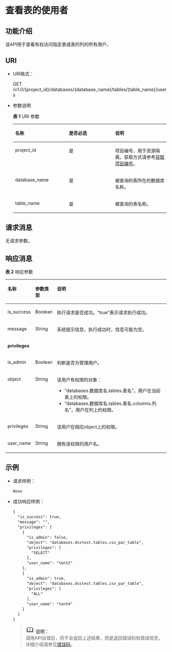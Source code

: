 # 查看表的使用者<a name="dli_02_0041"></a>

## 功能介绍<a name="sd6e8c88e7f1940f2874203753a466f65"></a>

该API用于查看有权访问指定表或表的列的所有用户。

## URI<a name="s5d7df6cd9c2d47028149e6d4427a8c62"></a>

-   URI格式：

    GET /v1.0/\{project\_id\}/databases/\{database\_name\}/tables/\{table\_name\}/users

-   参数说明

    **表 1**  URI 参数

    <a name="zh-cn_topic_0069077918_table43238749"></a>
    <table><thead align="left"><tr id="zh-cn_topic_0069077918_row10278610"><th class="cellrowborder" valign="top" width="35%" id="mcps1.2.4.1.1"><p id="a35bce72f7ded4b6ca6e6e7b072f761fe"><a name="a35bce72f7ded4b6ca6e6e7b072f761fe"></a><a name="a35bce72f7ded4b6ca6e6e7b072f761fe"></a>名称</p>
    </th>
    <th class="cellrowborder" valign="top" width="30.000000000000004%" id="mcps1.2.4.1.2"><p id="ac062951b77994dac995dfc893a33c0b0"><a name="ac062951b77994dac995dfc893a33c0b0"></a><a name="ac062951b77994dac995dfc893a33c0b0"></a>是否必选</p>
    </th>
    <th class="cellrowborder" valign="top" width="35%" id="mcps1.2.4.1.3"><p id="aa286ad371d454f5aa19bff6be13f6014"><a name="aa286ad371d454f5aa19bff6be13f6014"></a><a name="aa286ad371d454f5aa19bff6be13f6014"></a>说明</p>
    </th>
    </tr>
    </thead>
    <tbody><tr id="row6409104654212"><td class="cellrowborder" valign="top" width="35%" headers="mcps1.2.4.1.1 "><p id="zh-cn_topic_0069077803_p43412436"><a name="zh-cn_topic_0069077803_p43412436"></a><a name="zh-cn_topic_0069077803_p43412436"></a>project_id</p>
    </td>
    <td class="cellrowborder" valign="top" width="30.000000000000004%" headers="mcps1.2.4.1.2 "><p id="zh-cn_topic_0069077803_p26746391"><a name="zh-cn_topic_0069077803_p26746391"></a><a name="zh-cn_topic_0069077803_p26746391"></a>是</p>
    </td>
    <td class="cellrowborder" valign="top" width="35%" headers="mcps1.2.4.1.3 "><p id="zh-cn_topic_0069077803_p18974100"><a name="zh-cn_topic_0069077803_p18974100"></a><a name="zh-cn_topic_0069077803_p18974100"></a>项目编号，用于资源隔离。获取方式请参考<a href="获取项目编号.md">获取项目编号</a>。</p>
    </td>
    </tr>
    <tr id="zh-cn_topic_0069077918_row24370534"><td class="cellrowborder" valign="top" width="35%" headers="mcps1.2.4.1.1 "><p id="zh-cn_topic_0069077918_p27856265"><a name="zh-cn_topic_0069077918_p27856265"></a><a name="zh-cn_topic_0069077918_p27856265"></a>database_name</p>
    </td>
    <td class="cellrowborder" valign="top" width="30.000000000000004%" headers="mcps1.2.4.1.2 "><p id="zh-cn_topic_0069077918_p41764972"><a name="zh-cn_topic_0069077918_p41764972"></a><a name="zh-cn_topic_0069077918_p41764972"></a>是</p>
    </td>
    <td class="cellrowborder" valign="top" width="35%" headers="mcps1.2.4.1.3 "><p id="zh-cn_topic_0069077918_p27519543"><a name="zh-cn_topic_0069077918_p27519543"></a><a name="zh-cn_topic_0069077918_p27519543"></a>被查询的表所在的数据库名称。</p>
    </td>
    </tr>
    <tr id="zh-cn_topic_0069077918_row46349299"><td class="cellrowborder" valign="top" width="35%" headers="mcps1.2.4.1.1 "><p id="zh-cn_topic_0069077918_p63305775"><a name="zh-cn_topic_0069077918_p63305775"></a><a name="zh-cn_topic_0069077918_p63305775"></a>table_name</p>
    </td>
    <td class="cellrowborder" valign="top" width="30.000000000000004%" headers="mcps1.2.4.1.2 "><p id="zh-cn_topic_0069077918_p27494118"><a name="zh-cn_topic_0069077918_p27494118"></a><a name="zh-cn_topic_0069077918_p27494118"></a>是</p>
    </td>
    <td class="cellrowborder" valign="top" width="35%" headers="mcps1.2.4.1.3 "><p id="zh-cn_topic_0069077918_p12431106"><a name="zh-cn_topic_0069077918_p12431106"></a><a name="zh-cn_topic_0069077918_p12431106"></a>被查询的表名称。</p>
    </td>
    </tr>
    </tbody>
    </table>


## 请求消息<a name="s0321aaf2b6284c30a7005c347cb5221f"></a>

无请求参数。

## 响应消息<a name="sd9070f4194864f98afe3de3144ecde9f"></a>

**表 2**  响应参数

<a name="zh-cn_topic_0069077918_table21854507"></a>
<table><thead align="left"><tr id="zh-cn_topic_0069077918_row1790386"><th class="cellrowborder" valign="top" width="11%" id="mcps1.2.4.1.1"><p id="a9eb53c603ed9485fb7c6e3f4f8ae53b3"><a name="a9eb53c603ed9485fb7c6e3f4f8ae53b3"></a><a name="a9eb53c603ed9485fb7c6e3f4f8ae53b3"></a>名称</p>
</th>
<th class="cellrowborder" valign="top" width="8%" id="mcps1.2.4.1.2"><p id="a22ea636f3fe441229b86c5f27471efb1"><a name="a22ea636f3fe441229b86c5f27471efb1"></a><a name="a22ea636f3fe441229b86c5f27471efb1"></a>参数类型</p>
</th>
<th class="cellrowborder" valign="top" width="81%" id="mcps1.2.4.1.3"><p id="ab8d3aa509ab24b35bfcfc434c8ac9a6c"><a name="ab8d3aa509ab24b35bfcfc434c8ac9a6c"></a><a name="ab8d3aa509ab24b35bfcfc434c8ac9a6c"></a>说明</p>
</th>
</tr>
</thead>
<tbody><tr id="zh-cn_topic_0069077918_row63130693"><td class="cellrowborder" valign="top" width="11%" headers="mcps1.2.4.1.1 "><p id="zh-cn_topic_0069077918_p13312517"><a name="zh-cn_topic_0069077918_p13312517"></a><a name="zh-cn_topic_0069077918_p13312517"></a>is_success</p>
</td>
<td class="cellrowborder" valign="top" width="8%" headers="mcps1.2.4.1.2 "><p id="zh-cn_topic_0069077918_p34793626"><a name="zh-cn_topic_0069077918_p34793626"></a><a name="zh-cn_topic_0069077918_p34793626"></a>Boolean</p>
</td>
<td class="cellrowborder" valign="top" width="81%" headers="mcps1.2.4.1.3 "><p id="p1260053913153"><a name="p1260053913153"></a><a name="p1260053913153"></a>执行请求是否成功。<span class="parmvalue" id="parmvalue11899883161058"><a name="parmvalue11899883161058"></a><a name="parmvalue11899883161058"></a>“true”</span>表示请求执行成功。</p>
</td>
</tr>
<tr id="zh-cn_topic_0069077918_row64511672"><td class="cellrowborder" valign="top" width="11%" headers="mcps1.2.4.1.1 "><p id="zh-cn_topic_0069077918_p58062983"><a name="zh-cn_topic_0069077918_p58062983"></a><a name="zh-cn_topic_0069077918_p58062983"></a>message</p>
</td>
<td class="cellrowborder" valign="top" width="8%" headers="mcps1.2.4.1.2 "><p id="zh-cn_topic_0069077918_p41325255"><a name="zh-cn_topic_0069077918_p41325255"></a><a name="zh-cn_topic_0069077918_p41325255"></a>String</p>
</td>
<td class="cellrowborder" valign="top" width="81%" headers="mcps1.2.4.1.3 "><p id="p1600193917153"><a name="p1600193917153"></a><a name="p1600193917153"></a>系统提示信息，执行成功时，信息可能为空。</p>
</td>
</tr>
<tr id="row5858917915393"><td class="cellrowborder" colspan="3" valign="top" headers="mcps1.2.4.1.1 mcps1.2.4.1.2 mcps1.2.4.1.3 "><p id="p28738747153912"><a name="p28738747153912"></a><a name="p28738747153912"></a><strong id="b48982486153924"><a name="b48982486153924"></a><a name="b48982486153924"></a>privileges</strong></p>
</td>
</tr>
<tr id="zh-cn_topic_0069077918_row61339972"><td class="cellrowborder" valign="top" width="11%" headers="mcps1.2.4.1.1 "><p id="p55237378173245"><a name="p55237378173245"></a><a name="p55237378173245"></a>is_admin</p>
</td>
<td class="cellrowborder" valign="top" width="8%" headers="mcps1.2.4.1.2 "><p id="p44414408173245"><a name="p44414408173245"></a><a name="p44414408173245"></a>Boolean</p>
</td>
<td class="cellrowborder" valign="top" width="81%" headers="mcps1.2.4.1.3 "><p id="p31630985173245"><a name="p31630985173245"></a><a name="p31630985173245"></a>判断是否为管理用户。</p>
</td>
</tr>
<tr id="row43400718173623"><td class="cellrowborder" valign="top" width="11%" headers="mcps1.2.4.1.1 "><p id="p25797235173623"><a name="p25797235173623"></a><a name="p25797235173623"></a>object</p>
</td>
<td class="cellrowborder" valign="top" width="8%" headers="mcps1.2.4.1.2 "><p id="p7105275173623"><a name="p7105275173623"></a><a name="p7105275173623"></a>String</p>
</td>
<td class="cellrowborder" valign="top" width="81%" headers="mcps1.2.4.1.3 "><p id="p1355013411491"><a name="p1355013411491"></a><a name="p1355013411491"></a>该用户有权限的对象：</p>
<a name="ul53080788111149"></a><a name="ul53080788111149"></a><ul id="ul53080788111149"><li>“databases.数据库名.tables.表名”，用户在当前表上的权限。</li><li>“databases.数据库名.tables.表名.columns.列名”，用户在列上的权限。</li></ul>
</td>
</tr>
<tr id="row62331737151936"><td class="cellrowborder" valign="top" width="11%" headers="mcps1.2.4.1.1 "><p id="p27546183151952"><a name="p27546183151952"></a><a name="p27546183151952"></a>privileges</p>
</td>
<td class="cellrowborder" valign="top" width="8%" headers="mcps1.2.4.1.2 "><p id="p6340639151952"><a name="p6340639151952"></a><a name="p6340639151952"></a>String</p>
</td>
<td class="cellrowborder" valign="top" width="81%" headers="mcps1.2.4.1.3 "><p id="p25622788151936"><a name="p25622788151936"></a><a name="p25622788151936"></a>该用户在相应object上的权限。</p>
</td>
</tr>
<tr id="row16206163351312"><td class="cellrowborder" valign="top" width="11%" headers="mcps1.2.4.1.1 "><p id="p1208173312130"><a name="p1208173312130"></a><a name="p1208173312130"></a>user_name</p>
</td>
<td class="cellrowborder" valign="top" width="8%" headers="mcps1.2.4.1.2 "><p id="p1020883314138"><a name="p1020883314138"></a><a name="p1020883314138"></a>String</p>
</td>
<td class="cellrowborder" valign="top" width="81%" headers="mcps1.2.4.1.3 "><p id="p1920819336132"><a name="p1920819336132"></a><a name="p1920819336132"></a>拥有该权限的用户名。</p>
</td>
</tr>
</tbody>
</table>

## 示例<a name="section4788096615388"></a>

-   请求样例：

    ```
    None
    ```

-   成功响应样例：

    ```
    {
      "is_success": true,
      "message": "",
      "privileges": [
        {
          "is_admin": false,
          "object": "databases.dsstest.tables.csv_par_table",
          "privileges": [
            "SELECT"
          ],
          "user_name": "tent2"
        },
        {
          "is_admin": true,
          "object": "databases.dsstest.tables.csv_par_table",
          "privileges": [
            "ALL"
          ],
          "user_name": "tent4"
        }
      ]
    }
    ```

    >![](public_sys-resources/icon-note.gif) **说明：**   
    >调用API出错后，将不会返回上述结果，而是返回错误码和错误信息，详细介绍请参见[错误码](错误码.md)。  


